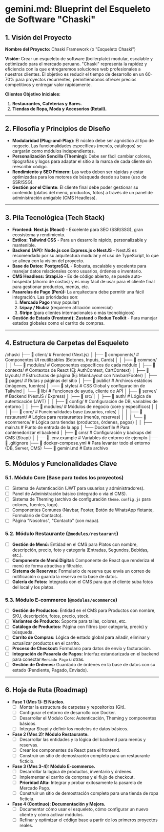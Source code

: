 # gemini.md: Blueprint del Esqueleto de Software "Chaski"

## 1. Visión del Proyecto

**Nombre del Proyecto:** Chaski Framework (o "Esqueleto Chaski")

**Visión:** Crear un esqueleto de software (boilerplate) modular, escalable y optimizado para el mercado peruano. "Chaski" representa la rapidez y eficiencia con la que entregaremos soluciones web profesionales a nuestros clientes. El objetivo es reducir el tiempo de desarrollo en un 60-70% para proyectos recurrentes, permitiéndonos ofrecer precios competitivos y entregar valor rápidamente.

**Clientes Objetivo Iniciales:**
1.  **Restaurantes, Cafeterías y Bares.**
2.  **Tiendas de Ropa, Moda y Accesorios (Retail).**

---

## 2. Filosofía y Principios de Diseño

* **Modularidad (Plug-and-Play):** El núcleo debe ser agnóstico al tipo de negocio. Las funcionalidades específicas (menús, catálogos) se cargarán como módulos independientes.
* **Personalización Sencilla (Theming):** Debe ser fácil cambiar colores, tipografías y logos para adaptar el sitio a la marca de cada cliente sin reescribir código.
* **Rendimiento y SEO Primero:** Las webs deben ser rápidas y estar optimizadas para los motores de búsqueda desde su base (uso de SSR/SSG).
* **Gestión por el Cliente:** El cliente final debe poder gestionar su contenido (platos del menú, productos, fotos) a través de un panel de administración amigable (CMS Headless).

---

## 3. Pila Tecnológica (Tech Stack)

* **Frontend:** **Next.js (React)** - Excelente para SEO (SSR/SSG), gran ecosistema y rendimiento.
* **Estilos:** **Tailwind CSS** - Para un desarrollo rápido, personalizable y mantenible.
* **Backend (API):** **Node.js con Express.js o NestJS** - NestJS es recomendado por su arquitectura modular y el uso de TypeScript, lo que se alinea con la visión del proyecto.
* **Base de Datos:** **PostgreSQL** - Robusta, escalable y excelente para manejar datos relacionales como usuarios, órdenes e inventario.
* **CMS Headless:** **Strapi.io** - Es de código abierto, se puede auto-hospedar (ahorro de costos) y es muy fácil de usar para el cliente final para gestionar productos, menús, etc.
* **Pasarelas de Pago (Perú):** La arquitectura debe permitir una fácil integración. Las prioridades son:
    1.  **Mercado Pago** (muy popular)
    2.  **Izipay / Niubiz** (requieren afiliación comercial)
    3.  **Stripe** (para clientes internacionales o más tecnológicos)
* **Gestión de Estado (Frontend):** **Zustand** o **Redux Toolkit** - Para manejar estados globales como el carrito de compras.

---

## 4. Estructura de Carpetas del Esqueleto
/chaski
├── 📂 client/              # Frontend (Next.js)
│   ├── 📂 components/      # Componentes UI reutilizables (Botones, Inputs, Cards)
│   │   ├── 📂 common/
│   │   └── 📂 modules/     # Componentes específicos de cada módulo
│   ├── 📂 contexts/       # Contextos de React (Ej: AuthContext, CartContext)
│   ├── 📂 layouts/         # Estructuras de página (Ej: MainLayout con Navbar/Footer)
│   ├── 📂 pages/           # Rutas y páginas del sitio
│   ├── 📂 public/          # Archivos estáticos (imágenes, fuentes)
│   ├── 📂 styles/          # CSS Global y configuración de Tailwind
│   └── 📂 lib/             # Funciones de ayuda, cliente de API
│
├── 📂 server/              # Backend (NestJS / Express)
│   ├── 📂 src/
│   │   ├── 📂 auth/         # Lógica de autenticación (JWT)
│   │   ├── 📂 config/       # Configuración de DB, variables de entorno
│   │   ├── 📂 modules/     # Módulos de negocio (core y específicos)
│   │   │   ├── 📂 core/     # Funcionalidades base (usuarios, roles)
│   │   │   ├── 📂 restaurant/ # Lógica para restaurantes (menús, reservas)
│   │   │   └── 📂 ecommerce/  # Lógica para tiendas (productos, órdenes, pagos)
│   │   ├── main.ts         # Punto de entrada de la app
│   └── Dockerfile        # Para contenedorizar el backend
│
├── 📂 cms/                 # Configuración y backups del CMS (Strapi)
│
├── 📜 .env.example         # Variables de entorno de ejemplo
├── 📜 .gitignore
├── 📜 docker-compose.yml   # Para levantar todo el entorno (DB, Server, CMS)
└── 📜 gemini.md            # Este archivo

## 5. Módulos y Funcionalidades Clave

### 5.1. Módulo Core (Base para todos los proyectos)

-   [ ] Sistema de Autenticación (JWT para usuarios y administradores).
-   [ ] Panel de Administración básico (integrado o vía el CMS).
-   [ ] Sistema de Theming (archivo de configuración `theme.config.js` para colores, fuentes, logo).
-   [ ] Componentes Comunes (Navbar, Footer, Botón de WhatsApp flotante, Formulario de Contacto).
-   [ ] Página "Nosotros", "Contacto" (con mapa).

### 5.2. Módulo Restaurante (`@modules/restaurant`)

-   [ ] **Gestión de Menú:** Entidad en el CMS para Platos con nombre, descripción, precio, foto y categoría (Entradas, Segundos, Bebidas, etc.).
-   [ ] **Componente de Menú Digital:** Componente de React que renderiza el menú de forma atractiva y filtrable.
-   [ ] **Sistema de Reservas:** Formulario de reserva que envía un correo de notificación o guarda la reserva en la base de datos.
-   [ ] **Galería de Fotos:** Integrada con el CMS para que el cliente suba fotos del local y los platos.

### 5.3. Módulo E-commerce (`@modules/ecommerce`)

-   [ ] **Gestión de Productos:** Entidad en el CMS para Productos con nombre, SKU, descripción, fotos, precio, stock.
-   [ ] **Variantes de Producto:** Soporte para tallas, colores, etc.
-   [ ] **Catálogo de Productos:** Página con filtros (por categoría, precio) y búsqueda.
-   [ ] **Carrito de Compras:** Lógica de estado global para añadir, eliminar y actualizar productos en el carrito.
-   [ ] **Proceso de Checkout:** Formulario para datos de envío y facturación.
-   [ ] **Integración de Pasarela de Pagos:** Interfaz estandarizada en el backend para conectar `Mercado Pago` u otras.
-   [ ] **Gestión de Órdenes:** Guardado de órdenes en la base de datos con su estado (Pendiente, Pagado, Enviado).

---

## 6. Hoja de Ruta (Roadmap)

* **Fase 1 (Mes 1): El Núcleo.**
    * [ ] Montar la estructura de carpetas y repositorios (Git).
    * [ ] Configurar el entorno de desarrollo con Docker.
    * [ ] Desarrollar el Módulo Core: Autenticación, Theming y componentes básicos.
    * [ ] Integrar Strapi y definir los modelos de datos básicos.

* **Fase 2 (Mes 2): Módulo Restaurante.**
    * [ ] Desarrollar las entidades y la lógica del backend para menús y reservas.
    * [ ] Crear los componentes de React para el frontend.
    * [ ] Construir un sitio de demostración completo para un restaurante ficticio.

* **Fase 3 (Mes 3-4): Módulo E-commerce.**
    * [ ] Desarrollar la lógica de productos, inventario y órdenes.
    * [ ] Implementar el carrito de compras y el flujo de checkout.
    * [ ] **Prioridad Alta:** Integrar y probar exitosamente la pasarela de Mercado Pago.
    * [ ] Construir un sitio de demostración completo para una tienda de ropa ficticia.

* **Fase 4 (Continuo): Documentación y Mejora.**
    * [ ] Documentar cómo usar el esqueleto, cómo configurar un nuevo cliente y cómo activar módulos.
    * [ ] Refinar y optimizar el código base a partir de los primeros proyectos reales.
